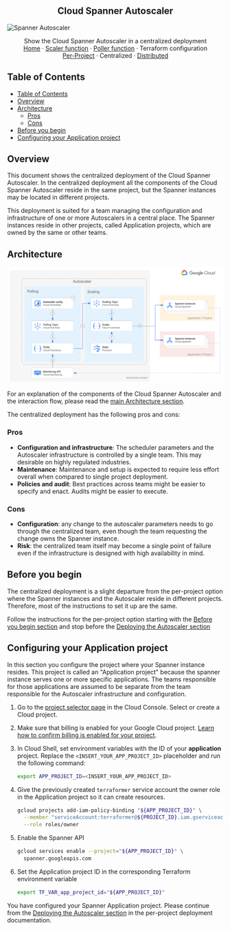 <br />
<p align="center">
  <h2 align="center">Cloud Spanner Autoscaler</h2>
  <img alt="Spanner Autoscaler" src="https://storage.googleapis.com/gweb-cloudblog-publish/images/Google_Cloud_Spanner_databases.max-2200x2200.jpg">

  <p align="center">
    <!-- In one sentence: what does the code in this directory do? -->
    Show the Cloud Spanner Autoscaler in a centralized deployment
    <br />
    <a href="../README.md">Home</a>
    ·
    <a href="../scaler/README.md">Scaler function</a>
    ·
    <a href="../poller/README.md">Poller function</a>
    ·
    Terraform configuration
    <br />
      <a href="../per-project/README.md">Per-Project</a>
      ·
      Centralized
      ·
      <a href="../distributed/README.md">Distributed</a>
  </p>

</p>

## Table of Contents

*   [Table of Contents](#table-of-contents)
*   [Overview](#overview)
*   [Architecture](#architecture)
    *   [Pros](#pros)
    *   [Cons](#cons)
*   [Before you begin](#before-you-begin)
*   [Configuring your Application project](#configuring-your-application-project)

## Overview

This document shows the centralized deployment of the Cloud Spanner Autoscaler.
In the centralized deployment all the components of the Cloud Spanner Autoscaler
reside in the same project, but the Spanner instances may be located in
different projects.

This deployment is suited for a team managing the configuration and
infrastructure of one or more Autoscalers in a central place. The Spanner
instances reside in other projects, called Application projects, which are owned
by the same or other teams.

## Architecture

![architecture-centralized](../../resources/architecture-centralized.png)

For an explanation of the components of the Cloud Spanner Autoscaler and the
interaction flow, please read the
[main Architecture section](../README.md#architecture).

The centralized deployment has the following pros and cons:

### Pros

*   **Configuration and infrastructure**: The scheduler parameters and the
    Autoscaler infrastructure is controlled by a single team. This may desirable
    on highly regulated industries.
*   **Maintenance**: Maintenance and setup is expected to require less effort
    overall when compared to single project deployment.
*   **Policies and audit**: Best practices across teams might be easier to
    specify and enact. Audits might be easier to execute.

### Cons

*   **Configuration**: any change to the autoscaler parameters needs to go
    through the centralized team, even though the team requesting the change
    owns the Spanner instance.
*   **Risk**: the centralized team itself may become a single point of failure
    even if the infrastructure is designed with high availability in mind.

## Before you begin

The centralized deployment is a slight departure from the per-project option
where the Spanner instances and the Autoscaler reside in different projects.
Therefore, most of the instructions to set it up are the same.

Follow the instructions for the per-project option starting with the
[Before you begin section](../per-project/README.md#before-you-begin) and stop
before the
[Deploying the Autoscaler section](../per-project/README.md#deploying-the-autoscaler)

## Configuring your Application project

In this section you configure the project where your Spanner instance resides.
This project is called an "Application project" because the spanner instance
serves one or more specific applications. The teams responsible for those
applications are assumed to be separate from the team responsible for the
Autoscaler infrastructure and configuration.

1.  Go to the [project selector page][project-selector] in the Cloud Console.
    Select or create a Cloud project.

2.  Make sure that billing is enabled for your Google Cloud project.
    [Learn how to confirm billing is enabled for your project][enable-billing].

3.  In Cloud Shell, set environment variables with the ID of your
    **application** project. Replace the `<INSERT_YOUR_APP_PROJECT_ID>`
    placeholder and run the following command:

    ```sh
    export APP_PROJECT_ID=<INSERT_YOUR_APP_PROJECT_ID>
    ```

4.  Give the previously created `terraformer` service account the owner role in
    the Application project so it can create resources.

    ```sh
    gcloud projects add-iam-policy-binding "${APP_PROJECT_ID}" \
      --member "serviceAccount:terraformer@${PROJECT_ID}.iam.gserviceaccount.com" \
      --role roles/owner
    ```

5.  Enable the Spanner API

    ```sh
    gcloud services enable --project="${APP_PROJECT_ID}" \
      spanner.googleapis.com
    ```

6.  Set the Application project ID in the corresponding Terraform environment
    variable

    ```sh
    export TF_VAR_app_project_id="${APP_PROJECT_ID}"
    ```

You have configured your Spanner Application project. Please continue from the
[Deploying the Autoscaler section](../per-project/README.md#deploying-the-autoscaler)
in the per-project deployment documentation.

<!-- LINKS: https://www.markdownguide.org/basic-syntax/#reference-style-links -->

[project-selector]: https://console.cloud.google.com/projectselector2/home/dashboard
[enable-billing]: https://cloud.google.com/billing/docs/how-to/modify-project
